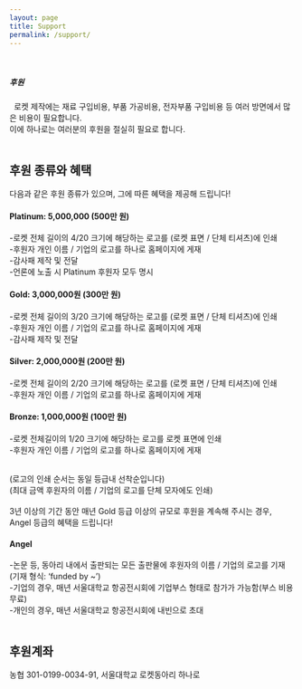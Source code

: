 ```yaml
---
layout: page
title: Support
permalink: /support/
---
```

<br/>
<h5>후원</h5> 
로켓 제작에는 재료 구입비용, 부품 가공비용, 전자부품 구입비용 등 여러 방면에서 많은 비용이 필요합니다. <br/>
이에 하나로는 여러분의 후원을 절실히 필요로 합니다.<br/><br/>

## 후원 종류와 혜택<br/>
다음과 같은 후원 종류가 있으며, 그에 따른 혜택을 제공해 드립니다!<br/>


<h4> Platinum: 5,000,000 (500만 원) </h4>
-로켓 전체 길이의 4/20 크기에 해당하는 로고를 (로켓 표면 / 단체 티셔츠)에 인쇄<br/>
-후원자 개인 이름 / 기업의 로고를 하나로 홈페이지에 게재<br/>
-감사패 제작 및 전달<br/>
-언론에 노출 시 Platinum 후원자 모두 명시<br/>

#### Gold: 3,000,000원 (300만 원)<br/>
-로켓 전체 길이의 3/20 크기에 해당하는 로고를 (로켓 표면 / 단체 티셔츠)에 인쇄<br/>
-후원자 개인 이름 / 기업의 로고를 하나로 홈페이지에 게재<br/>
-감사패 제작 및 전달<br/>

#### Silver: 2,000,000원 (200만 원)<br/>
-로켓 전체 길이의 2/20 크기에 해당하는 로고를 (로켓 표면 / 단체 티셔츠)에 인쇄<br/>
-후원자 개인 이름 / 기업의 로고를 하나로 홈페이지에 게재<br/>

#### Bronze: 1,000,000원 (100만 원)<br/>
-로켓 전체길이의 1/20 크기에 해당하는 로고를 로켓 표면에 인쇄<br/>
-후원자 개인 이름 / 기업의 로고를 하나로 홈페이지에 게재<br/><br/>

(로고의 인쇄 순서는 동일 등급내 선착순입니다)<br/>
(최대 금액 후원자의 이름 / 기업의 로고를 단체 모자에도 인쇄)<br/><br/>
3년 이상의 기간 동안 매년 Gold 등급 이상의 규모로 후원을 계속해 주시는 경우, Angel 등급의 혜택을 드립니다!<br/>

#### Angel<br/>
-논문 등, 동아리 내에서 출판되는 모든 출판물에 후원자의 이름 / 기업의 로고를 기재(기재 형식: ‘funded by ~’)<br/>
-기업의 경우, 매년 서울대학교 항공전시회에 기업부스 형태로 참가가 가능함(부스 비용 무료)<br/>
-개인의 경우, 매년 서울대학교 항공전시회에 내빈으로 초대
<br/><br/>
## 후원계좌<br/>
농협 301-0199-0034-91, 서울대학교 로켓동아리 하나로

